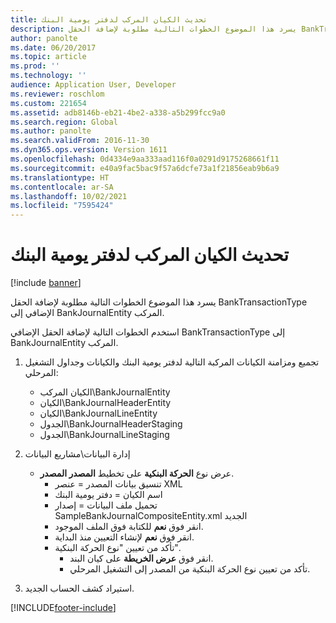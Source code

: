 ```yaml
---
title: تحديث الكيان المركب لدفتر يومية البنك‬
description: يسرد هذا الموضوع الخطوات التالية مطلوبة لإضافة الحقل BankTransactionType الإضافي إلى BankJournalEntity المركب.
author: panolte
ms.date: 06/20/2017
ms.topic: article
ms.prod: ''
ms.technology: ''
audience: Application User, Developer
ms.reviewer: roschlom
ms.custom: 221654
ms.assetid: adb8146b-eb21-4be2-a338-a5b299fcc9a0
ms.search.region: Global
ms.author: panolte
ms.search.validFrom: 2016-11-30
ms.dyn365.ops.version: Version 1611
ms.openlocfilehash: 0d4334e9aa333aad116f0a0291d9175268661f11
ms.sourcegitcommit: e40a9fac5bac9f57a6dcfe73a1f21856eab9b6a9
ms.translationtype: HT
ms.contentlocale: ar-SA
ms.lasthandoff: 10/02/2021
ms.locfileid: "7595424"
---
```

# <a name="update-the-bank-journal-composite-entity"></a>تحديث الكيان المركب لدفتر يومية البنك‬

[!include [banner](../includes/banner.md)]

يسرد هذا الموضوع الخطوات التالية مطلوبة لإضافة الحقل BankTransactionType الإضافي إلى BankJournalEntity المركب.

استخدم الخطوات التالية لإضافة الحقل الإضافي BankTransactionType إلى BankJournalEntity المركب.

1.  تجميع ومزامنة الكيانات المركبة التالية لدفتر يومية البنك والكيانات وجداول التشغيل المرحلي:
    -   الكيان المركب‬\\BankJournalEntity
    -   الكيان\\BankJournalHeaderEntity
    -   الكيان\\BankJournalLineEntity
    -   الجدول\\BankJournalHeaderStaging
    -   الجدول\\BankJournalLineStaging

2.  إدارة البيانات\\مشاريع البيانات
    -   عرض نوع **الحركة البنكية** على تخطيط **المصدر المصدر**.
        -   تنسيق بيانات المصدر = عنصر XML
        -   اسم الكيان = دفتر يومية البنك
        -   تحميل ملف البيانات = إصدار SampleBankJournalCompositeEntity.xml الجديد
        -   انقر فوق **نعم** للكتابة فوق الملف الموجود.
        -   انقر فوق **نعم** لإنشاء التعيين منذ البداية.
        -   تأكد من تعيين "نوع الحركة البنكية".
            -   انقر فوق **عرض الخريطة** على كيان البند.
            -   تأكد من تعيين نوع الحركة البنكية من المصدر إلى التشغيل المرحلي‬.

3.  استيراد كشف الحساب الجديد.






[!INCLUDE[footer-include](../../includes/footer-banner.md)]
